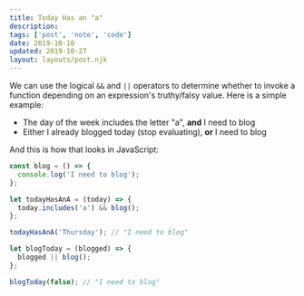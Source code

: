 ```yaml
---
title: Today Has an "a"
description:
tags: ['post', 'note', 'code']
date: 2019-10-10
updated: 2019-10-27
layout: layouts/post.njk
---
```


We can use the logical `&&` and `||` operators to determine whether to invoke a function depending on an expression's truthy/falsy value. Here is a simple example:

- The day of the week includes the letter "a", **and** I need to blog
- Either I already blogged today (stop evaluating), **or** I need to blog

And this is how that looks in JavaScript:

<!END clip>

```js
const blog = () => {
  console.log('I need to blog');
};

let todayHasAnA = (today) => {
  today.includes('a') && blog();
};

todayHasAnA('Thursday'); // "I need to blog"

let blogToday = (blogged) => {
  blogged || blog();
};

blogToday(false); // "I need to blog"
```
